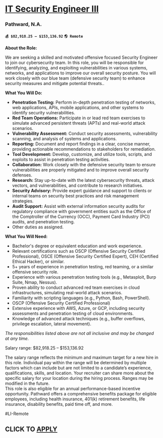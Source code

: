 # [IT Security Engineer III](https://www.remotewlb.com/apply/it-security-engineer-iii)  
### Pathward, N.A.  
#### `💰 $82,918.25 – $153,136.92` `🌎 Remote`  

**About the Role:**

We are seeking a skilled and motivated offensive focused Security Engineer to join our cybersecurity team. In this role, you will be responsible for identifying, analyzing, and exploiting vulnerabilities in various systems, networks, and applications to improve our overall security posture. You will work closely with our blue team (defensive security team) to enhance security measures and mitigate potential threats..

**What You Will Do:**

  * **Penetration Testing:** Perform in-depth penetration testing of networks, web applications, APIs, mobile applications, and other systems to identify security vulnerabilities.
  * **Red Team Operations:** Participate in or lead red team exercises to simulate advanced persistent threats (APTs) and real-world attack scenarios.
  * **Vulnerability Assessment:** Conduct security assessments, vulnerability scanning, and analysis of systems and applications.
  * **Reporting:** Document and report findings in a clear, concise manner, providing actionable recommendations to stakeholders for remediation.
  * **Tool Development:** Develop, customize, and utilize tools, scripts, and exploits to assist in penetration testing activities.
  * **Collaboration:** Work closely with the defensive security team to ensure vulnerabilities are properly mitigated and to improve overall security defenses.
  * **Research:** Stay up-to-date with the latest cybersecurity threats, attack vectors, and vulnerabilities, and contribute to research initiatives.
  * **Security Advisory:** Provide expert guidance and support to clients or internal teams on security best practices and risk management strategies.
  * **Audit Support:** Assist with external information security audits for regulatory compliance with government entities such as the Office of the Comptroller of the Currency (OCC), Payment Card Industry (PCI) audits, and penetration testing.
  * Other duties as assigned.

**What You Will Need:**

  * Bachelor's degree or equivalent education and work experience.
  * Relevant certifications such as OSCP (Offensive Security Certified Professional), OSCE (Offensive Security Certified Expert), CEH (Certified Ethical Hacker), or similar.
  * 5+ years of experience in penetration testing, red teaming, or a similar offensive security role. 
  * Experience with various penetration testing tools (e.g., Metasploit, Burp Suite, Nmap, Nessus).
  * Proven ability to conduct advanced red team exercises in cloud infrastructures, simulating real-world attack scenarios.
  * Familiarity with scripting languages (e.g., Python, Bash, PowerShell).
  * OSCP (Offensive Security Certified Professional)
  * Extensive experience with AWS, Azure, or GCP, including security assessments and penetration testing of cloud environments.
  * Knowledge of advanced attack techniques (e.g., buffer overflows, privilege escalation, lateral movement).

_The responsibilities listed above are not all inclusive and may be changed at any time._

Salary range: $82,918.25 – $153,136.92

The salary range reflects the minimum and maximum target for a new hire in this role. Individual pay within the range will be determined by multiple factors which can include but are not limited to a candidate’s experience, qualifications, skills, and location. Your recruiter can share more about the specific salary for your location during the hiring process. Ranges may be modified in the future.  
This role is also eligible for an annual performance-based incentive opportunity. Pathward offers a comprehensive benefits package for eligible employees, including health insurance, 401(k) retirement benefits, life insurance, disability benefits, paid time off, and more.

#LI-Remote

  
## CLICK TO [APPLY](https://www.remotewlb.com/apply/it-security-engineer-iii)


